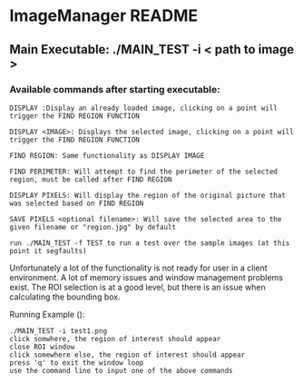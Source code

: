 # ImageManager README

## Main Executable: ./MAIN_TEST -i < path to image >
### Available commands after starting executable:
    DISPLAY :Display an already loaded image, clicking on a point will trigger the FIND REGION FUNCTION

	DISPLAY <IMAGE>: Displays the selected image, clicking on a point will trigger the FIND REGION FUNCTION
    
    FIND REGION: Same functionality as DISPLAY IMAGE
    
    FIND PERIMETER: Will attempt to find the perimeter of the selected region, must be called after FIND REGION
    
    DISPLAY PIXELS: Will display the region of the original picture that was selected based on FIND REGION
    
    SAVE PIXELS <optional filename>: Will save the selected area to the given filename or "region.jpg" by default

    run ./MAIN_TEST -f TEST to run a test over the sample images (at this point it segfaults)
    

Unfortunately a lot of the functionality is not ready for user in a client environment.
A lot of memory issues and window management problems exist. The ROI selection is at a good level, but there is an issue when calculating the bounding box.

Running Example ():

	./MAIN_TEST -i test1.png
    click somwhere, the region of interest should appear
    close ROI window
    click somewhere else, the region of interest should appear
    press 'q' to exit the window loop
    use the command line to input one of the above commands